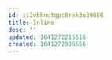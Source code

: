 ```yaml
---
id: ii2vbhnutqpc8rek3o39086
title: Inline
desc: ''
updated: 1641272215518
created: 1641272086556
---
```



